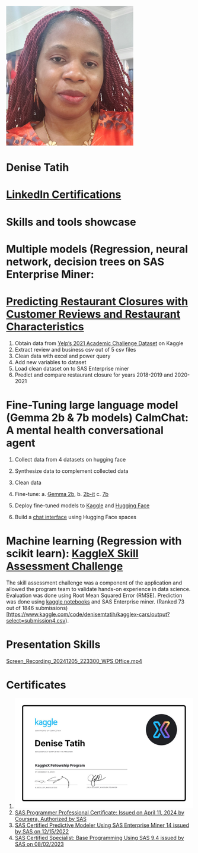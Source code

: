 ![](Denise-Screenshot.png)

# Denise Tatih
# [LinkedIn Certifications](https://www.linkedin.com/in/denise-tatih-438861112/details/certifications/)




# Skills and tools showcase

# Multiple models (Regression, neural network, decision trees on SAS Enterprise Miner: 
# [Predicting Restaurant Closures with Customer Reviews and Restaurant Characteristics](https://docs.google.com/document/d/11uNTlVZDDyYJy-wPv6fXqhLzmEQFPGOQ/edit?usp=sharing&ouid=117891100179930901075&rtpof=true&sd=true)

1. Obtain data from [Yelp’s 2021 Academic Challenge Dataset](https://www.kaggle.com/datasets/yelp-dataset/yelp-dataset) on Kaggle
2. Extract review and business csv out of 5 csv files
3. Clean data with excel and power query
4. Add new variables to dataset
5. Load clean dataset on to SAS Enterprise miner
6. Predict and compare restaurant closure for years 2018-2019 and 2020-2021
 
# Fine-Tuning large language model (Gemma 2b & 7b models) CalmChat: A mental health conversational agent
1. Collect data from 4 datasets on hugging face
2. Synthesize data to complement collected data
3. Clean data
4. Fine-tune:
    a.  [Gemma 2b](https://colab.research.google.com/drive/1uC_g1ltodV7MrWLfEhgWM6tTgDx1HfmT?usp=sharing),
    b.  [2b-it](https://www.kaggle.com/code/denisemtatih/fine-tune-and-evaluate-gemma-instruct-2b)
    c.  [7b](https://colab.research.google.com/drive/1Xi7VxY06TIg5qH2ASzg-lZ42bdK0jJHE?usp=sharing)
   
6. Deploy fine-tuned models to [Kaggle](https://www.kaggle.com/models/denisemtatih/gemma_mental_health) and [Hugging Face](https://huggingface.co/tatihden)
7. Build a [chat interface](https://huggingface.co/spaces/tatihden/CalmChat) using Hugging Face spaces

# Machine learning (Regression with scikit learn): [KaggleX Skill Assessment Challenge](https://www.kaggle.com/competitions/kagglex-cohort4)
The skill assessment challenge was a component of the application and allowed the program team to validate hands-on experience in data science. Evaluation was done using Root Mean Squared Error (RMSE). Prediction was done using [kaggle notebooks](https://www.kaggle.com/code/denisemtatih/kagglex-cars/notebook) and SAS Enterprise miner. (Ranked 73 out of 1846 submissions)[https://www.kaggle.com/code/denisemtatih/kagglex-cars/output?select=submission4.csv). 

# Presentation Skills
[Screen_Recording_20241205_223300_WPS Office.mp4](https://drive.google.com/file/d/1G7xXMWUXWyQ5qEmSvQWhdFyF_hC7WyI9/view?usp=drive_link)

# Certificates
1. ![](https://github.com/tatihden/Denise-Portfolio/blob/main/Screenshot%202024-12-17%20043236.png)
2. [SAS Programmer Professional Certificate: Issued on April 11, 2024 by Coursera, Authorized by SAS](https://www.credly.com/earner/earned/badge/6fb4dfbd-bd19-42ed-a563-57413be7c8cb)
3. [SAS Certified Predictive Modeler Using SAS Enterprise Miner 14 issued by SAS on 12/15/2022](https://www.credly.com/earner/earned/badge/e9518436-6035-4257-b37e-55f4c16506c4)
4. [SAS Certified Specialist: Base Programming Using SAS 9.4 issued by SAS on 08/02/2023](https://www.credly.com/earner/earned/badge/15feccb1-2436-48ea-a36d-8ba7c599610c)


